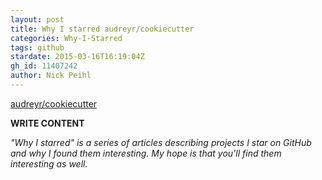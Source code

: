```yaml
---
layout: post
title: Why I starred audreyr/cookiecutter
categories: Why-I-Starred
tags: github
stardate: 2015-03-16T16:19:04Z
gh_id: 11407242
author: Nick Peihl
---
```


[audreyr/cookiecutter](star.repo.html_url)

**WRITE CONTENT**

*"Why I starred" is a series of articles describing projects I star on GitHub and why I found them interesting. My hope is that you'll find them interesting as well.*

